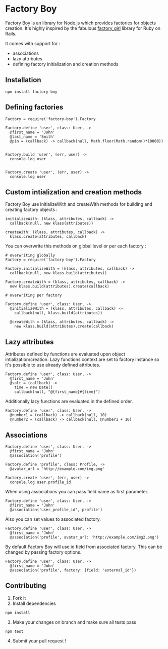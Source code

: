 Factory Boy
===========

Factory Boy is an library for Node.js which provides factories for objects creation.
It's highly inspired by the fabulous [factory\_girl](http://github.com/thoughtbot/factory_girl) library for Ruby on Rails.

It comes with support for :

* associations
* lazy attributes
* defining factory initialization and creation methods

## Installation

```
npm install factory-boy
```

## Defining factories

```
Factory = require('factory-boy').Factory

Factory.define 'user', class: User, ->
  @first_name = 'John'
  @last_name = 'Smith'
  @pin = (callback) -> callback(null, Math.floor(Math.random()*10000))


Factory.build 'user', (err, user) ->
  console.log user


Factory.create 'user', (err, user) ->
  console.log user
```

## Custom intialization and creation methods

Factory Boy use initializeWith and createWith methods for building and creating factory objects :

```
initializeWith: (klass, attributes, callback) ->
  callback(null, new klass(attributes))

createWith: (klass, attributes, callback) ->
  klass.create(attributes, callback)
```

You can overwrite this methods on global level or per each factory :

```
# overwriting globally
Factory = require('factory-boy').Factory

Factory.initializeWith = (klass, attributes, callback) ->
  callback(null, new klass.build(attributes))

Factory.createWith = (klass, attributes, callback) ->
  new klass.build(attributes).create(callback)

# overwriting per factory

Factory.define 'user', class: User, ->
  @initializeWith = (klass, attributes, callback) ->
    callback(null, klass.build(attributes))

  @createWith = (klass, attributes, callback) ->
    new klass.build(attributes).create(callback)
```

## Lazy attributes

Attributes defined by functions are evaluated upon object intialization/creation.
Lazy functions context are set to factory instance so it's possible to use already defined attributes.

```
Factory.define 'user', class: User, ->
  @first_name = 'John'
  @salt = (callback) ->
    time = new Date()
    callback(null, "@{first_name}#{time}")
```

Additionally lazy functions are evaluated in the defined order.

```
Factory.define 'user', class: User, ->
  @number1 = (callback) -> callback(null, 10)
  @number2 = (callback) -> callback(null, @number1 + 10)
```

## Associations

```
Factory.define 'user', class: User, ->
  @first_name = 'John'
  @association('profile')

Factory.define 'profile', class: Profile, ->
  @avatar_url = 'http://example.com/img.png'

Factory.create 'user', (err, user) ->
  console.log user.profile_id
```

When using associations you can pass field name as first parameter.

```
Factory.define 'user', class: User, ->
  @first_name = 'John'
  @association('user_profile_id', profile')

```

Also you can set values to associated factory.

```
Factory.define 'user', class: User, ->
  @first_name = 'John'
  @association('profile', avatar_url: 'http://example.com/img2.png')
```

By default Factory Boy will use id field from associated factory. This can be changed by passing factory options.

```
Factory.define 'user', class: User, ->
  @first_name = 'John'
  @association('profile', factory: {field: 'external_id'})
```

## Contributing

1. Fork it
2. Install dependencies

```
npm install
```

3. Make your changes on branch and make sure all tests pass

```
npm test
```

4. Submit your pull request !
